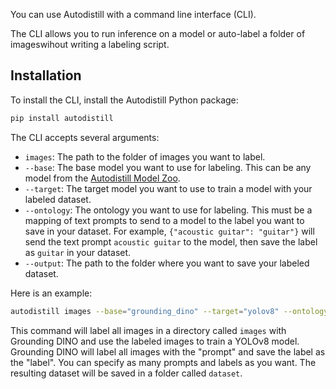 You can use Autodistill with a command line interface (CLI). 

The CLI allows you to run inference on a model or auto-label a folder of imageswihout writing a labeling script.

## Installation

To install the CLI, install the Autodistill Python package:

```bash
pip install autodistill
```

The CLI accepts several arguments:

- `images`: The path to the folder of images you want to label.
- `--base`: The base model you want to use for labeling. This can be any model from the [Autodistill Model Zoo](/model-zoo).
- `--target`: The target model you want to use to train a model with your labeled dataset.
- `--ontology`: The ontology you want to use for labeling. This must be a mapping of text prompts to send to a model to the label you want to save in your dataset. For example, `{"acoustic guitar": "guitar"}` will send the text prompt `acoustic guitar` to the model, then save the label as `guitar` in your dataset.
- `--output`: The path to the folder where you want to save your labeled dataset.

Here is an example:

```bash
autodistill images --base="grounding_dino" --target="yolov8" --ontology '{"prompt": "label"}' --output="./dataset"
```

This command will label all images in a directory called `images` with Grounding DINO and use the labeled images to train a YOLOv8 model. Grounding DINO will label all images with the "prompt" and save the label as the "label". You can specify as many prompts and labels as you want. The resulting dataset will be saved in a folder called `dataset`.